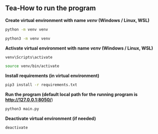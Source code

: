 ## Tea-How to run the program

**Create virtual environment with name *venv* (Windows / Linux, WSL)**
```sh
python -m venv venv
```
```sh
python3 -m venv venv
```

**Activate virtual environment with name *venv* (Windows / Linux, WSL)**
```sh
venv\Scripts\activate
```
```sh
source venv/bin/activate
```

**Install requirements (in virtual environment)**
```sh
pip3 install -r requirements.txt
```

**Run the program (default local path for the running program is http://127.0.0.1:8050/**)
```sh
python3 main.py
```

**Deactivate virtual environment (if needed)**
```sh
deactivate
```
